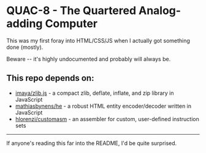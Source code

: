 # QUAC-8 - The Quartered Analog-adding Computer

This was my first foray into HTML/CSS/JS when I actually got something done (mostly).

Beware -- it's highly undocumented and probably will always be.

## This repo depends on:
- [imaya/zlib.js](https://github.com/imaya/zlib.js) - a compact zlib, deflate, inflate, and zip library in JavaScript
- [mathiasbynens/he](https://github.com/mathiasbynens/he) - a robust HTML entity encoder/decoder written in JavaScript
- [hlorenzi/customasm](https://github.com/hlorenzi/customasm) - an assembler for custom, user-defined instruction sets

-----------
If anyone's reading this far into the README, I'd be quite surprised.
